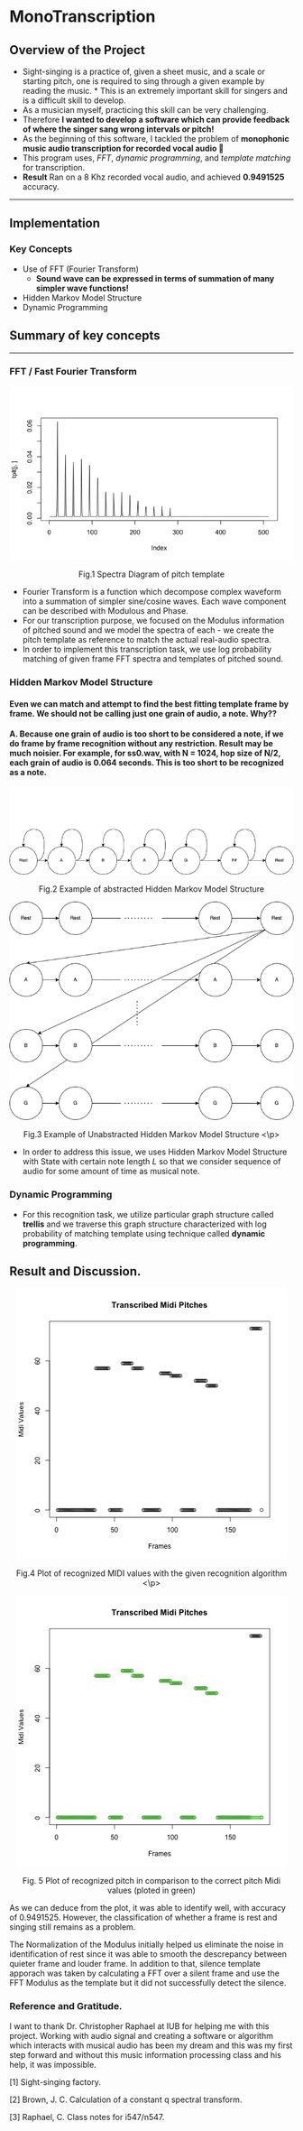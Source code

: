 # MonoTranscription
## Overview of the Project
* Sight-singing is a practice of, given a sheet music, and a scale or starting pitch, one is required to sing through a given example by reading the music. * This is an extremely important skill for singers and is a difficult skill to develop. 
* As a musician myself, practicing this skill can be very challenging.
* Therefore **I wanted to develop a software which can provide feedback of where the singer sang wrong intervals or pitch!**
* As the beginning of this software, I tackled the problem of **monophonic music audio transcription for recorded vocal audio 🎼**
* This program uses, *FFT*, *dynamic programming*, and *template matching* for transcription.
* **Result** Ran on a 8 Khz recorded vocal audio, and achieved **0.9491525** accuracy.
------
## Implementation
### Key Concepts
  * Use of FFT (Fourier Transform)
    * **Sound wave can be expressed in terms of summation of many simpler wave functions!**
  * Hidden Markov Model Structure
  * Dynamic Programming
  

## Summary of key concepts
---------
### FFT / Fast Fourier Transform
<p align="center">
  <img src="https://github.com/hsato1/MonoTranscription/blob/main/imgs/template_example.png">
 </p>
 <p align="center">
Fig.1 Spectra Diagram of pitch template
</p>

* Fourier Transform is a function which decompose complex waveform into a summation of simpler sine/cosine waves. Each wave component can be described with Modulous and Phase. 
* For our transcription purpose, we focused on the Modulus information of pitched sound and we model the spectra of each - we create the pitch template as reference to match the actual real-audio spectra.
* In order to implement this transcription task, we use log probability matching of given frame FFT spectra and templates of pitched sound.

### Hidden Markov Model Structure
#### **Even we can match and attempt to find the best fitting template frame by frame. We should not be calling just one grain of audio, a note. Why??**
#### A. Because one grain of audio is too short to be considered a note, if we do frame by frame recognition without any restriction. Result may be much noisier. For example, for ss0.wav, with N = 1024, hop size of N/2, each grain of audio is 0.064 seconds. This is too short to be recognized as a note.

<p align="center">
  <img src="https://github.com/hsato1/MonoTranscription/blob/main/imgs/HMM.png">
 </p>
 <p align="center">
Fig.2 Example of abstracted Hidden Markov Model Structure
</p>
<p align="center">
  <img src="https://github.com/hsato1/MonoTranscription/blob/main/imgs/HMM_unabstracted.png">
</p>

<p align="center">
Fig.3 Example of Unabstracted Hidden Markov Model Structure
<\p>

* In order to address this issue, we uses Hidden Markov Model Structure with State with certain note length *L* so that we consider sequence of audio for some amount of time as musical note. 

### Dynamic Programming 
* For this recognition task, we utilize particular graph structure called **trellis** and we traverse this graph structure characterized with log probability of matching template using technique called **dynamic programming**.


## Result and Discussion.
<p align="center">
  <img src="https://github.com/hsato1/MonoTranscription/blob/main/imgs/recogv2.png">
</p>

<p align="center">
Fig.4 Plot of recognized MIDI values with the given recognition algorithm 
<\p>
<p align="center">
  <img src="https://github.com/hsato1/MonoTranscription/blob/main/imgs/recogv1.png">
</p>
<p align="center">
 Fig. 5 Plot of recognized pitch in comparison to the correct pitch Midi values (ploted in green)
</p>

 As we can deduce from the plot, it was able to identify well, with accuracy of 0.9491525. However, the classification of whether a frame is rest and singing still remains as a problem.
 
 The Normalization of the Modulus initially helped us eliminate the noise in identification of rest since it was able to smooth the descrepancy between quieter frame and louder frame. In addition to that, silence template apporach was taken by calculating a FFT over a silent frame and use the FFT Modulus as the template but it did not successfully detect the silence.
 
 ### Reference and Gratitude.
 I want to thank Dr. Christopher Raphael at IUB for helping me with this project. Working with audio signal and creating a software or algorithm which interacts with musical audio has been my dream and this was my first step forward and without this music information processing class and his help, it was impossible. 
 
[1] Sight-singing factory.
 
[2] Brown, J. C. Calculation of a constant q spectral transform.
 
[3] Raphael, C. Class notes for i547/n547.
 



